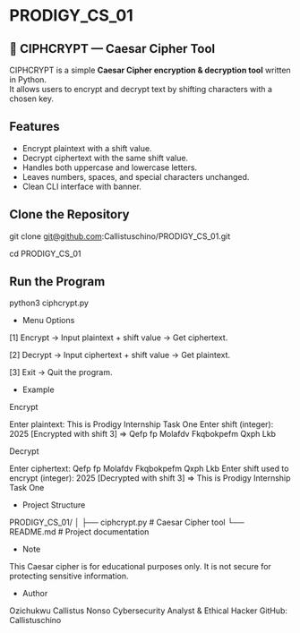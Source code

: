 # PRODIGY_CS_01

## 🔐 CIPHCRYPT — Caesar Cipher Tool

CIPHCRYPT is a simple **Caesar Cipher encryption & decryption tool** written in Python.  
It allows users to encrypt and decrypt text by shifting characters with a chosen key.

##  Features
- Encrypt plaintext with a shift value.
- Decrypt ciphertext with the same shift value.
- Handles both uppercase and lowercase letters.
- Leaves numbers, spaces, and special characters unchanged.
- Clean CLI interface with banner.


##  Clone the Repository

git clone git@github.com:Callistuschino/PRODIGY_CS_01.git

cd PRODIGY_CS_01

##  Run the Program

python3 ciphcrypt.py

* Menu Options

[1] Encrypt → Input plaintext + shift value → Get ciphertext.

[2] Decrypt → Input ciphertext + shift value → Get plaintext.

[3] Exit → Quit the program.

* Example

Encrypt

Enter plaintext: This is Prodigy Internship Task One
Enter shift (integer): 2025
[Encrypted with shift 3] => Qefp fp Molafdv Fkqbokpefm Qxph Lkb


Decrypt

Enter ciphertext: Qefp fp Molafdv Fkqbokpefm Qxph Lkb
Enter shift used to encrypt (integer): 2025
[Decrypted with shift 3] => This is Prodigy Internship Task One

* Project Structure

PRODIGY_CS_01/
│
├── ciphcrypt.py   # Caesar Cipher tool
└── README.md      # Project documentation

* Note

This Caesar cipher is for educational purposes only.
It is not secure for protecting sensitive information.

* Author

Ozichukwu Callistus Nonso
Cybersecurity Analyst & Ethical Hacker
GitHub: Callistuschino

